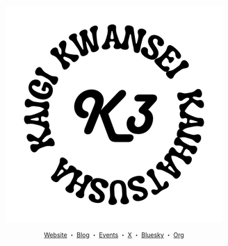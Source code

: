 <div align="center">

<img src="../assets/cover.png" alt="">

[Website](https://frontend-conf.osaka.jp/) ・ [Blog](https://note.com/fec_kansai) ・ [Events](https://fec-kansai.connpass.com/) ・ [X](https://x.com/fec_kansai) ・ [Bluesky](https://bsky.app/profile/fec-kansai.bsky.social) ・ [Org](https://k3jp.jp/)

</div>
